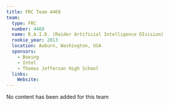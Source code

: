 ```yaml
---
title: FRC Team 4469
team:
  type: FRC
  number: 4469
  name: R.A.I.D. (Raider Artificial Intelligence DIvision)
  rookie_year: 2013
  location: Auburn, Washington, USA
  sponsors:
    - Boeing
    - Intel
    - Thomas Jefferson High School
  links:
    Website: 
---
```

No content has been added for this team